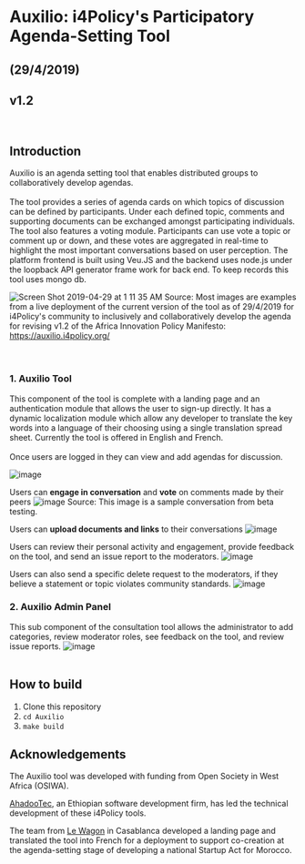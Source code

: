 
# Auxilio: i4Policy's Participatory Agenda-Setting Tool
## (29/4/2019)
## v1.2 
<br>


## Introduction

Auxilio is an agenda setting tool that enables distributed groups to collaboratively develop agendas. 
<br><br>
The tool provides a series of agenda cards on which topics of discussion can be defined by participants. Under each defined topic, comments and supporting documents can be exchanged amongst participating individuals. The tool also features a voting module. Participants can use vote a topic or comment up or down, and these votes are aggregated in real-time to highlight the most important conversations based on user perception. The platform frontend is built using Veu.JS and the backend uses node.js under the loopback API generator frame work for back end. To keep records this tool uses mongo db.

![Screen Shot 2019-04-29 at 1 11 35 AM](https://user-images.githubusercontent.com/43605024/56871272-c8fa0300-6a1b-11e9-9539-0580a4ea5f89.png)
Source: Most images are examples from a live deployment of the current version of the tool as of 29/4/2019 for i4Policy's community to inclusively and collaboratively develop the agenda for revising v1.2 of the Africa Innovation Policy Manifesto: https://auxilio.i4policy.org/
<br><br><br>

### 1. Auxilio Tool

This component of the tool is complete with a landing page and an authentication module that allows the user to sign-up directly. It has a dynamic localization module which allow any developer to translate the key words into a language of their choosing using a single translation spread sheet. Currently the tool is offered in English and French.
<br><br>
Once users are logged in they can view and add agendas for discussion.
 
![image](https://user-images.githubusercontent.com/43605024/56872047-031bd280-6a25-11e9-94b3-8bd703f4aff0.png)
<br>

Users can **engage in conversation** and **vote** on comments made by their peers
![image](https://user-images.githubusercontent.com/43605024/56872076-63ab0f80-6a25-11e9-9d69-4dddbcd73001.png)
Source: This image is a sample conversation from beta testing.
<br>

Users can **upload documents and links** to their conversations
![image](https://user-images.githubusercontent.com/43605024/56872227-da94d800-6a26-11e9-8783-a054a33df749.png)
<br>

Users can review their personal activity and engagement, provide feedback on the tool, and send an issue report to the moderators.
![image](https://user-images.githubusercontent.com/43605024/56872599-44af7c00-6a2b-11e9-8f35-e91e78b129af.png)
<br>

Users can also send a specific delete request to the moderators, if they believe a statement or topic violates community standards.
![image](https://user-images.githubusercontent.com/43605024/56872625-99eb8d80-6a2b-11e9-9d02-40919089d09f.png)
<br>

### 2. Auxilio Admin Panel

This sub component of the consultation tool allows the administrator to add categories, review moderator roles, see feedback on the tool, and review issue reports.
![image](https://user-images.githubusercontent.com/43605024/56872696-4e85af00-6a2c-11e9-82f9-e810105df352.png)
<br><br>

## How to build
1. Clone this repository
2. `cd Auxilio`
3. `make build`

## Acknowledgements

The Auxilio tool was developed with funding from Open Society in West Africa (OSIWA).

[AhadooTec](https://www.ahadootec.com/), an Ethiopian software development firm, has led the technical development of these i4Policy tools.

The team from [Le Wagon](https://www.lewagon.com/casablanca) in Casablanca developed a landing page and translated the tool into French for a deployment to support co-creation at the agenda-setting stage of developing a national Startup Act for Morocco.
